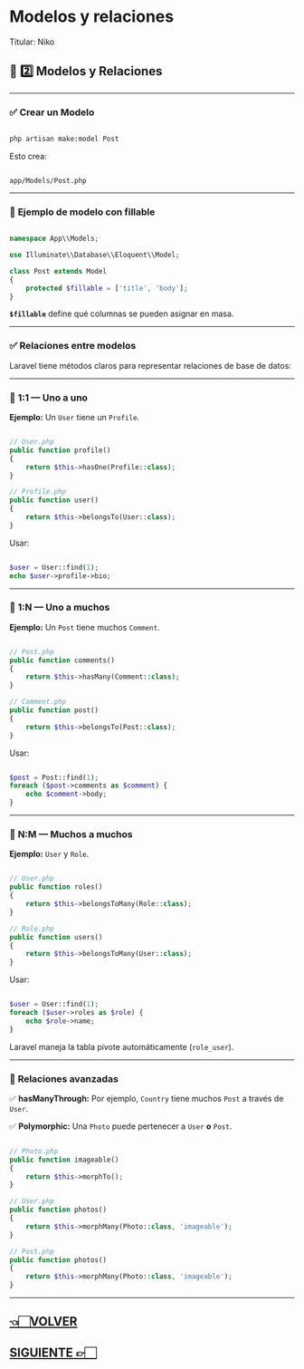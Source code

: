 # Modelos y relaciones

Titular: Niko

## 🧩 **2️⃣ Modelos y Relaciones**

---

### ✅ **Crear un Modelo**

```bash

php artisan make:model Post

```

Esto crea:

```

app/Models/Post.php

```

---

### 📌 **Ejemplo de modelo con fillable**

```php

namespace App\\Models;

use Illuminate\\Database\\Eloquent\\Model;

class Post extends Model
{
    protected $fillable = ['title', 'body'];
}

```

**`$fillable`** define qué columnas se pueden asignar en masa.

---

### ✅ **Relaciones entre modelos**

Laravel tiene métodos claros para representar relaciones de base de datos:

---

### 📌 **1:1 — Uno a uno**

**Ejemplo:** Un `User` tiene un `Profile`.

```php

// User.php
public function profile()
{
    return $this->hasOne(Profile::class);
}

// Profile.php
public function user()
{
    return $this->belongsTo(User::class);
}

```

Usar:

```php

$user = User::find(1);
echo $user->profile->bio;

```

---

### 📌 **1:N — Uno a muchos**

**Ejemplo:** Un `Post` tiene muchos `Comment`.

```php

// Post.php
public function comments()
{
    return $this->hasMany(Comment::class);
}

// Comment.php
public function post()
{
    return $this->belongsTo(Post::class);
}

```

Usar:

```php

$post = Post::find(1);
foreach ($post->comments as $comment) {
    echo $comment->body;
}

```

---

### 📌 **N:M — Muchos a muchos**

**Ejemplo:** `User` y `Role`.

```php

// User.php
public function roles()
{
    return $this->belongsToMany(Role::class);
}

// Role.php
public function users()
{
    return $this->belongsToMany(User::class);
}

```

Usar:

```php

$user = User::find(1);
foreach ($user->roles as $role) {
    echo $role->name;
}

```

Laravel maneja la tabla pivote automáticamente (`role_user`).

---

### 📌 **Relaciones avanzadas**

✅ **hasManyThrough:** Por ejemplo, `Country` tiene muchos `Post` a través de `User`.

✅ **Polymorphic:** Una `Photo` puede pertenecer a `User` **o** `Post`.

```php

// Photo.php
public function imageable()
{
    return $this->morphTo();
}

// User.php
public function photos()
{
    return $this->morphMany(Photo::class, 'imageable');
}

// Post.php
public function photos()
{
    return $this->morphMany(Photo::class, 'imageable');
}

```

---

## [👈🏻VOLVER](Que%CC%81%20es%20Eloquent%20227d9e22edae806e8d1cf1267ac7b338.md)

## [SIGUIENTE 👉🏻](Consultas%20ba%CC%81sicas%20y%20avanzadas%20227d9e22edae8088bb66d7ec15a330d9.md)